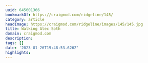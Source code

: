```yaml
---
uuid: 645601366
bookmarkOf: https://craigmod.com/ridgeline/145/
category: article
headImage: https://craigmod.com/ridgeline/images/145/145.jpg
title: Walking Alec Soth
domain: craigmod.com
description:
tags: []
date: '2023-01-26T19:48:53.626Z'
highlights:
---
```





